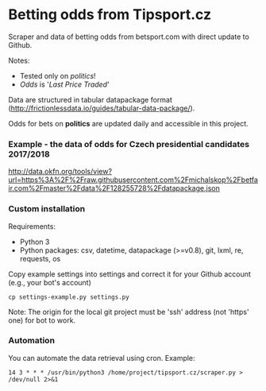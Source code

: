 # Betting odds from Tipsport.cz

Scraper and data of betting odds from betsport.com with direct update to Github.

Notes:
- Tested only on _politics_!
- _Odds_ is '_Last Price Traded_'

Data are structured in tabular datapackage format (http://frictionlessdata.io/guides/tabular-data-package/).

Odds for bets on **politics** are updated daily and accessible in this project.

### Example - the data of odds for Czech presidential candidates 2017/2018
http://data.okfn.org/tools/view?url=https%3A%2F%2Fraw.githubusercontent.com%2Fmichalskop%2Fbetfair.com%2Fmaster%2Fdata%2F128255728%2Fdatapackage.json

### Custom installation
Requirements:
- Python 3
- Python packages: csv, datetime, datapackage (>=v0.8), git, lxml, re, requests, os

Copy example settings into settings and correct it for your Github account (e.g., your bot's account)

    cp settings-example.py settings.py

Note: The origin for the local git project must be 'ssh' address (not 'https' one) for bot to work.

### Automation
You can automate the data retrieval using cron. Example:

    14 3 * * * /usr/bin/python3 /home/project/tipsport.cz/scraper.py > /dev/null 2>&1
